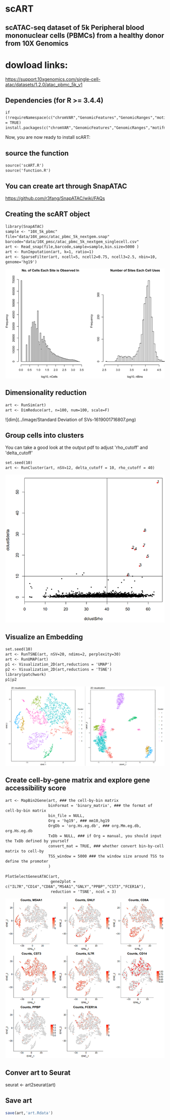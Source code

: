 # scART

## scATAC-seq dataset of 5k Peripheral blood mononuclear cells (PBMCs) from a healthy donor from 10X  Genomics
# dowload links:
https://support.10xgenomics.com/single-cell-atac/datasets/1.2.0/atac_pbmc_5k_v1


## Dependencies (for R >= 3.4.4) 
```{r}
if (!requireNamespace(c("chromVAR","GenomicFeatures","GenomicRanges","motifmatchr","JASPAR2018","textTinyR","Matrix","text2vec","irlba","Rtsne","densityClust","scales","ggplot2","data.table","ChIPseeker","uwot","ggpubr","cowplot","SummarizedExperiment","monocle","RColorBrewer","scatterplot3d")),quietly = TRUE)
install.packages(c("chromVAR","GenomicFeatures","GenomicRanges","motifmatchr","JASPAR2018","textTinyR","Matrix","text2vec","irlba","Rtsne","densityClust","scales","ggplot2","data.table","ChIPseeker","uwot","ggpubr","cowplot","SummarizedExperiment","monocle","RColorBrewer","scatterplot3d"))
```

Now, you are now ready to install scART:

## source the function
```{r}
source('scART.R')
source('function.R')
```

## You can create art through SnapATAC 
https://github.com/r3fang/SnapATAC/wiki/FAQs


## Creating the scART object
```{r message=FALSE, warning=FALSE, include=FALSE, paged.print=FALSE}
library(SnapATAC)
sample <- "10X_5k_pbmc"
file="data/10X_pmsc/atac_pbmc_5k_nextgem.snap"
barcode="data/10X_pmsc/atac_pbmc_5k_nextgem_singlecell.csv"
art <- Read_snap(file,barcode,sample=sample,bin.size=5000 )
art <- RunImputation(art, k=1, ratio=1)
art <- SparseFilter(art, ncell=5, ncell2=0.75, ncell3=2.5, nbin=10, genome='hg19')
```
![filter](../image/Cell_Site_Distribution.png)


## Dimensionality reduction 
```{r include=FALSE}
art <- RunSim(art)
art <- DimReduce(art, n=100, num=100, scale=F)
```
![dim](../image/Standard Deviation of SVs-1619001716807.png)


## Group cells into clusters
You can take a good look at the output pdf to adjust 'rho_cutoff' and 'delta_cutoff'
```{r message=FALSE, warning=FALSE, include=FALSE, paged.print=FALSE}
set.seed(10) 
art <- RunCluster(art, nSV=12, delta_cutoff = 10, rho_cutoff = 40)
```
![Dclust_rho_delt](../image/Dclust_rho_delt-1619001723782.png)

## Visualize an Embedding
```{r}
set.seed(10) 
art <- RunTSNE(art, nSV=20, ndims=2, perplexity=30)
art <- RunUMAP(art)
p1 <- Visualization_2D(art,reductions = 'UMAP') 
p2 <- Visualization_2D(art,reductions = 'TSNE')
library(patchwork)
p1|p2
```
![Visualization_2D](../image/Visualization_2D-1619001687180.png)


## Create cell-by-gene matrix and explore gene accessibility score
```{r}
art <- MapBin2Gene(art, ### the cell-by-bin matrix
                   binFormat = 'binary_matrix', ### the format of cell-by-bin matrix
                   bin_file = NULL,
                   Org = 'hg19', ### mm10,hg19
                   OrgDb = 'org.Hs.eg.db', ### org.Mm.eg.db, org.Hs.eg.db
                   TxDb = NULL, ### if Org = manual, you should input the TxDb defined by yourself 
                   convert_mat = TRUE, ### whether convert bin-by-cell matrix to cell-by
                   TSS_window = 5000 ### the window size around TSS to define the promoter 
                   )

PlotSelectGenesATAC(art, 
                    gene2plot = c("IL7R","CD14","CD8A","MS4A1","GNLY","PPBP","CST3","FCER1A"), 
                    reduction = 'TSNE', ncol = 3)
```
![PlotSelectGenesATAC](../image/PlotSelectGenesATAC-1619001699785.png)


## Conver art to Seurat
seurat <- art2seurat(art)


## Save art 
```R
save(art,'art.Rdata')
```
